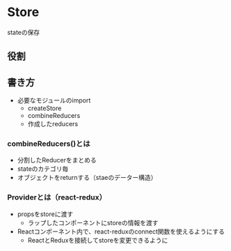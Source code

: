 # Store
stateの保存

## 役割

## 書き方
- 必要なモジュールのimport
    - createStore
    - combineReducers
    - 作成したreducers

### combineReducers()とは
- 分割したReducerをまとめる
- stateのカテゴリ毎
- オブジェクトをreturnする（staeのデーター構造）

### Providerとは（react-redux）
- propsをstoreに渡す
    - ラップしたコンポーネントにstoreの情報を渡す
- Reactコンポーネント内で、react-reduxのconnect関数を使えるようにする
    - ReactとReduxを接続してstoreを変更できるように


